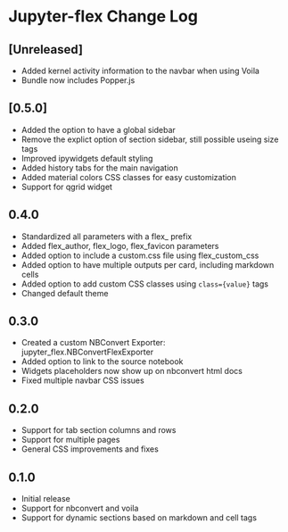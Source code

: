 # Jupyter-flex Change Log

## [Unreleased]

- Added kernel activity information to the navbar when using Voila
- Bundle now includes Popper.js

## [0.5.0]

- Added the option to have a global sidebar
- Remove the explict option of section sidebar, still possible useing size tags
- Improved ipywidgets default styling
- Added history tabs for the main navigation
- Added material colors CSS classes for easy customization
- Support for qgrid widget

## 0.4.0

- Standardized all parameters with a flex_ prefix
- Added flex_author, flex_logo, flex_favicon parameters
- Added option to include a custom.css file using flex_custom_css
- Added option to have multiple outputs per card, including markdown cells
- Added option to add custom CSS classes using `class={value}` tags
- Changed default theme

## 0.3.0

- Created a custom NBConvert Exporter: jupyter_flex.NBConvertFlexExporter
- Added option to link to the source notebook
- Widgets placeholders now show up on nbconvert html docs
- Fixed multiple navbar CSS issues

## 0.2.0

- Support for tab section columns and rows
- Support for multiple pages
- General CSS improvements and fixes

## 0.1.0

- Initial release
- Support for nbconvert and voila
- Support for dynamic sections based on markdown and cell tags
